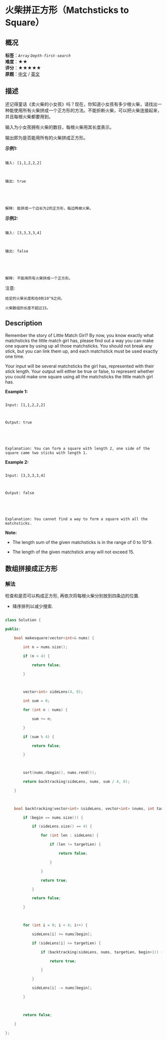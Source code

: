 # 火柴拼正方形（Matchsticks to Square）
## 概况
**标签**：*`Array`*  *`Depth-first-search`*<br>
**难度**：★★<br>
**评分**：★★★★★<br>
**原题**：[中文](https://leetcode-cn.com/problems/matchsticks-to-square) / [英文](https://leetcode.com/problems/matchsticks-to-square)
## 描述

还记得童话《卖火柴的小女孩》吗？现在，你知道小女孩有多少根火柴，请找出一种能使用所有火柴拼成一个正方形的方法。不能折断火柴，可以把火柴连接起来，并且每根火柴都要用到。



输入为小女孩拥有火柴的数目，每根火柴用其长度表示。

输出即为是否能用所有的火柴拼成正方形。



**示例1:**

```

输入: [1,1,2,2,2]



输出: true





解释: 能拼成一个边长为2的正方形，每边两根火柴。

```





**示例2:**

```

输入: [3,3,3,3,4]



输出: false





解释: 不能用所有火柴拼成一个正方形。

```





注意:





	给定的火柴长度和在0到10^9之间。

	火柴数组的长度不超过15。



## Description

Remember the story of Little Match Girl? By now, you know exactly what matchsticks the little match girl has, please find out a way you can make one square by using up all those matchsticks. You should not break any stick, but you can link them up, and each matchstick must be used exactly one time.



 Your input will be several matchsticks the girl has, represented with their stick length. Your output will either be true or false, to represent whether you could make one square using all the matchsticks the little match girl has.



**Example 1:**

```

Input: [1,1,2,2,2]



Output: true





Explanation: You can form a square with length 2, one side of the square came two sticks with length 1.

```







**Example 2:**

```

Input: [3,3,3,3,4]



Output: false





Explanation: You cannot find a way to form a square with all the matchsticks.

```

**Note:**





- The length sum of the given matchsticks is in the range of 0 to 10^9.

- The length of the given matchstick array will not exceed 15.







## 数组拼接成正方形

### 解法

检查和是否可以构成正方形, 再依次将每根火柴分别放到四条边的位置.

- 降序排列以减少搜索.

```c++

class Solution {

public:

    bool makesquare(vector<int>& nums) {

        int n = nums.size();

        if (n < 4) {

            return false;

        }

        

        vector<int> sideLens(4, 0);

        int sum = 0;

        for (int n : nums) {

            sum += n;

        }

        if (sum % 4) {

            return false;

        }

        

        sort(nums.rbegin(), nums.rend());

        return backtracking(sideLens, nums, sum / 4, 0);

    }

    

    bool backtracking(vector<int> &sideLens, vector<int> &nums, int targetLen, int begin) {

        if (begin == nums.size()) {

            if (sideLens.size() == 4) {

                for (int len : sideLens) {

                    if (len != targetLen) {

                        return false;

                    }

                }

                return true;

            }

            return false;

        }

        

        for (int i = 0; i < 4; i++) {

            sideLens[i] += nums[begin];

            if (sideLens[i] <= targetLen) {

                if (backtracking(sideLens, nums, targetLen, begin+1)) {

                    return true;

                }

            }

            sideLens[i] -= nums[begin];

        }

        

        return false;

    }

};

```